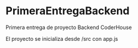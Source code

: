 # PrimeraEntregaBackend
Primera entrega de proyecto Backend CoderHouse

El proyecto se inicializa desde /src con app.js
